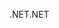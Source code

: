 <span data-ttu-id="d8c35-101">.NET</span><span class="sxs-lookup"><span data-stu-id="d8c35-101">.NET</span></span>